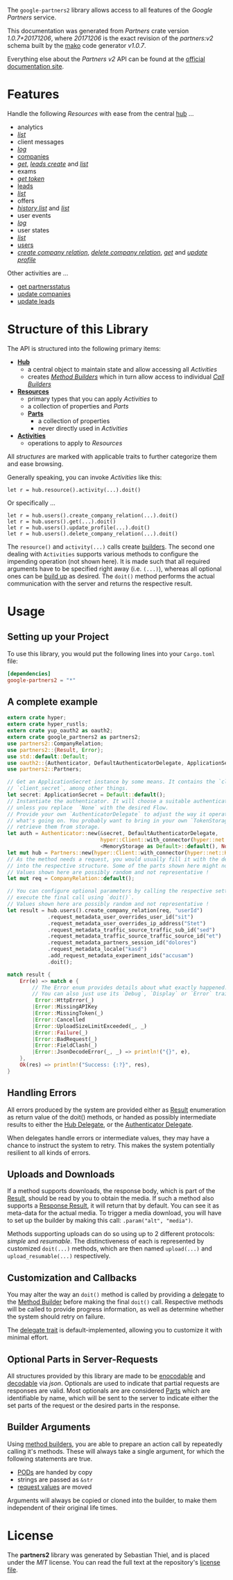 <!---
DO NOT EDIT !
This file was generated automatically from 'src/mako/api/README.md.mako'
DO NOT EDIT !
-->
The `google-partners2` library allows access to all features of the *Google Partners* service.

This documentation was generated from *Partners* crate version *1.0.7+20171206*, where *20171206* is the exact revision of the *partners:v2* schema built by the [mako](http://www.makotemplates.org/) code generator *v1.0.7*.

Everything else about the *Partners* *v2* API can be found at the
[official documentation site](https://developers.google.com/partners/).
# Features

Handle the following *Resources* with ease from the central [hub](https://docs.rs/google-partners2/1.0.7+20171206/google_partners2/struct.Partners.html) ... 

* analytics
 * [*list*](https://docs.rs/google-partners2/1.0.7+20171206/google_partners2/struct.AnalyticListCall.html)
* client messages
 * [*log*](https://docs.rs/google-partners2/1.0.7+20171206/google_partners2/struct.ClientMessageLogCall.html)
* [companies](https://docs.rs/google-partners2/1.0.7+20171206/google_partners2/struct.Company.html)
 * [*get*](https://docs.rs/google-partners2/1.0.7+20171206/google_partners2/struct.CompanyGetCall.html), [*leads create*](https://docs.rs/google-partners2/1.0.7+20171206/google_partners2/struct.CompanyLeadCreateCall.html) and [*list*](https://docs.rs/google-partners2/1.0.7+20171206/google_partners2/struct.CompanyListCall.html)
* exams
 * [*get token*](https://docs.rs/google-partners2/1.0.7+20171206/google_partners2/struct.ExamGetTokenCall.html)
* [leads](https://docs.rs/google-partners2/1.0.7+20171206/google_partners2/struct.Lead.html)
 * [*list*](https://docs.rs/google-partners2/1.0.7+20171206/google_partners2/struct.LeadListCall.html)
* offers
 * [*history list*](https://docs.rs/google-partners2/1.0.7+20171206/google_partners2/struct.OfferHistoryListCall.html) and [*list*](https://docs.rs/google-partners2/1.0.7+20171206/google_partners2/struct.OfferListCall.html)
* user events
 * [*log*](https://docs.rs/google-partners2/1.0.7+20171206/google_partners2/struct.UserEventLogCall.html)
* user states
 * [*list*](https://docs.rs/google-partners2/1.0.7+20171206/google_partners2/struct.UserStateListCall.html)
* [users](https://docs.rs/google-partners2/1.0.7+20171206/google_partners2/struct.User.html)
 * [*create company relation*](https://docs.rs/google-partners2/1.0.7+20171206/google_partners2/struct.UserCreateCompanyRelationCall.html), [*delete company relation*](https://docs.rs/google-partners2/1.0.7+20171206/google_partners2/struct.UserDeleteCompanyRelationCall.html), [*get*](https://docs.rs/google-partners2/1.0.7+20171206/google_partners2/struct.UserGetCall.html) and [*update profile*](https://docs.rs/google-partners2/1.0.7+20171206/google_partners2/struct.UserUpdateProfileCall.html)

Other activities are ...

* [get partnersstatus](https://docs.rs/google-partners2/1.0.7+20171206/google_partners2/struct.MethodGetPartnersstatuCall.html)
* [update companies](https://docs.rs/google-partners2/1.0.7+20171206/google_partners2/struct.MethodUpdateCompanyCall.html)
* [update leads](https://docs.rs/google-partners2/1.0.7+20171206/google_partners2/struct.MethodUpdateLeadCall.html)



# Structure of this Library

The API is structured into the following primary items:

* **[Hub](https://docs.rs/google-partners2/1.0.7+20171206/google_partners2/struct.Partners.html)**
    * a central object to maintain state and allow accessing all *Activities*
    * creates [*Method Builders*](https://docs.rs/google-partners2/1.0.7+20171206/google_partners2/trait.MethodsBuilder.html) which in turn
      allow access to individual [*Call Builders*](https://docs.rs/google-partners2/1.0.7+20171206/google_partners2/trait.CallBuilder.html)
* **[Resources](https://docs.rs/google-partners2/1.0.7+20171206/google_partners2/trait.Resource.html)**
    * primary types that you can apply *Activities* to
    * a collection of properties and *Parts*
    * **[Parts](https://docs.rs/google-partners2/1.0.7+20171206/google_partners2/trait.Part.html)**
        * a collection of properties
        * never directly used in *Activities*
* **[Activities](https://docs.rs/google-partners2/1.0.7+20171206/google_partners2/trait.CallBuilder.html)**
    * operations to apply to *Resources*

All *structures* are marked with applicable traits to further categorize them and ease browsing.

Generally speaking, you can invoke *Activities* like this:

```Rust,ignore
let r = hub.resource().activity(...).doit()
```

Or specifically ...

```ignore
let r = hub.users().create_company_relation(...).doit()
let r = hub.users().get(...).doit()
let r = hub.users().update_profile(...).doit()
let r = hub.users().delete_company_relation(...).doit()
```

The `resource()` and `activity(...)` calls create [builders][builder-pattern]. The second one dealing with `Activities` 
supports various methods to configure the impending operation (not shown here). It is made such that all required arguments have to be 
specified right away (i.e. `(...)`), whereas all optional ones can be [build up][builder-pattern] as desired.
The `doit()` method performs the actual communication with the server and returns the respective result.

# Usage

## Setting up your Project

To use this library, you would put the following lines into your `Cargo.toml` file:

```toml
[dependencies]
google-partners2 = "*"
```

## A complete example

```Rust
extern crate hyper;
extern crate hyper_rustls;
extern crate yup_oauth2 as oauth2;
extern crate google_partners2 as partners2;
use partners2::CompanyRelation;
use partners2::{Result, Error};
use std::default::Default;
use oauth2::{Authenticator, DefaultAuthenticatorDelegate, ApplicationSecret, MemoryStorage};
use partners2::Partners;

// Get an ApplicationSecret instance by some means. It contains the `client_id` and 
// `client_secret`, among other things.
let secret: ApplicationSecret = Default::default();
// Instantiate the authenticator. It will choose a suitable authentication flow for you, 
// unless you replace  `None` with the desired Flow.
// Provide your own `AuthenticatorDelegate` to adjust the way it operates and get feedback about 
// what's going on. You probably want to bring in your own `TokenStorage` to persist tokens and
// retrieve them from storage.
let auth = Authenticator::new(&secret, DefaultAuthenticatorDelegate,
                              hyper::Client::with_connector(hyper::net::HttpsConnector::new(hyper_rustls::TlsClient::new())),
                              <MemoryStorage as Default>::default(), None);
let mut hub = Partners::new(hyper::Client::with_connector(hyper::net::HttpsConnector::new(hyper_rustls::TlsClient::new())), auth);
// As the method needs a request, you would usually fill it with the desired information
// into the respective structure. Some of the parts shown here might not be applicable !
// Values shown here are possibly random and not representative !
let mut req = CompanyRelation::default();

// You can configure optional parameters by calling the respective setters at will, and
// execute the final call using `doit()`.
// Values shown here are possibly random and not representative !
let result = hub.users().create_company_relation(req, "userId")
             .request_metadata_user_overrides_user_id("sit")
             .request_metadata_user_overrides_ip_address("Stet")
             .request_metadata_traffic_source_traffic_sub_id("sed")
             .request_metadata_traffic_source_traffic_source_id("et")
             .request_metadata_partners_session_id("dolores")
             .request_metadata_locale("kasd")
             .add_request_metadata_experiment_ids("accusam")
             .doit();

match result {
    Err(e) => match e {
        // The Error enum provides details about what exactly happened.
        // You can also just use its `Debug`, `Display` or `Error` traits
         Error::HttpError(_)
        |Error::MissingAPIKey
        |Error::MissingToken(_)
        |Error::Cancelled
        |Error::UploadSizeLimitExceeded(_, _)
        |Error::Failure(_)
        |Error::BadRequest(_)
        |Error::FieldClash(_)
        |Error::JsonDecodeError(_, _) => println!("{}", e),
    },
    Ok(res) => println!("Success: {:?}", res),
}

```
## Handling Errors

All errors produced by the system are provided either as [Result](https://docs.rs/google-partners2/1.0.7+20171206/google_partners2/enum.Result.html) enumeration as return value of 
the doit() methods, or handed as possibly intermediate results to either the 
[Hub Delegate](https://docs.rs/google-partners2/1.0.7+20171206/google_partners2/trait.Delegate.html), or the [Authenticator Delegate](https://docs.rs/yup-oauth2/*/yup_oauth2/trait.AuthenticatorDelegate.html).

When delegates handle errors or intermediate values, they may have a chance to instruct the system to retry. This 
makes the system potentially resilient to all kinds of errors.

## Uploads and Downloads
If a method supports downloads, the response body, which is part of the [Result](https://docs.rs/google-partners2/1.0.7+20171206/google_partners2/enum.Result.html), should be
read by you to obtain the media.
If such a method also supports a [Response Result](https://docs.rs/google-partners2/1.0.7+20171206/google_partners2/trait.ResponseResult.html), it will return that by default.
You can see it as meta-data for the actual media. To trigger a media download, you will have to set up the builder by making
this call: `.param("alt", "media")`.

Methods supporting uploads can do so using up to 2 different protocols: 
*simple* and *resumable*. The distinctiveness of each is represented by customized 
`doit(...)` methods, which are then named `upload(...)` and `upload_resumable(...)` respectively.

## Customization and Callbacks

You may alter the way an `doit()` method is called by providing a [delegate](https://docs.rs/google-partners2/1.0.7+20171206/google_partners2/trait.Delegate.html) to the 
[Method Builder](https://docs.rs/google-partners2/1.0.7+20171206/google_partners2/trait.CallBuilder.html) before making the final `doit()` call. 
Respective methods will be called to provide progress information, as well as determine whether the system should 
retry on failure.

The [delegate trait](https://docs.rs/google-partners2/1.0.7+20171206/google_partners2/trait.Delegate.html) is default-implemented, allowing you to customize it with minimal effort.

## Optional Parts in Server-Requests

All structures provided by this library are made to be [enocodable](https://docs.rs/google-partners2/1.0.7+20171206/google_partners2/trait.RequestValue.html) and 
[decodable](https://docs.rs/google-partners2/1.0.7+20171206/google_partners2/trait.ResponseResult.html) via *json*. Optionals are used to indicate that partial requests are responses 
are valid.
Most optionals are are considered [Parts](https://docs.rs/google-partners2/1.0.7+20171206/google_partners2/trait.Part.html) which are identifiable by name, which will be sent to 
the server to indicate either the set parts of the request or the desired parts in the response.

## Builder Arguments

Using [method builders](https://docs.rs/google-partners2/1.0.7+20171206/google_partners2/trait.CallBuilder.html), you are able to prepare an action call by repeatedly calling it's methods.
These will always take a single argument, for which the following statements are true.

* [PODs][wiki-pod] are handed by copy
* strings are passed as `&str`
* [request values](https://docs.rs/google-partners2/1.0.7+20171206/google_partners2/trait.RequestValue.html) are moved

Arguments will always be copied or cloned into the builder, to make them independent of their original life times.

[wiki-pod]: http://en.wikipedia.org/wiki/Plain_old_data_structure
[builder-pattern]: http://en.wikipedia.org/wiki/Builder_pattern
[google-go-api]: https://github.com/google/google-api-go-client

# License
The **partners2** library was generated by Sebastian Thiel, and is placed 
under the *MIT* license.
You can read the full text at the repository's [license file][repo-license].

[repo-license]: https://github.com/Byron/google-apis-rsblob/master/LICENSE.md
